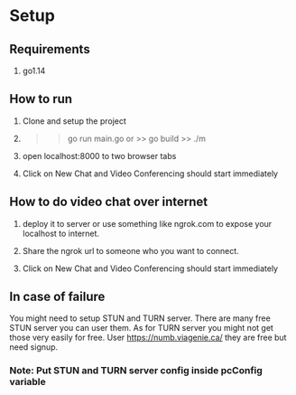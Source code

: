 # Setup

## Requirements

1. go1.14

## How to run

1. Clone and setup the project

2. >> go run main.go or >> go build >> ./m

3. open localhost:8000 to two browser tabs

4. Click on New Chat and Video Conferencing should start immediately

## How to do video chat over internet

1. deploy it to server or use something like ngrok.com to expose your localhost to internet.

2. Share the ngrok url to someone who you want to connect.

3. Click on New Chat and Video Conferencing should start immediately

## In case of failure

You might need to setup STUN and TURN server. There are many free STUN server you can user them. As for TURN server you might not get those very easily for free. User https://numb.viagenie.ca/ they are free but need signup.

### Note: Put STUN and TURN server config inside pcConfig variable
